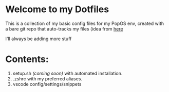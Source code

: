 # Welcome to my Dotfiles
This is a collection of my basic config files for my PopOS env, created with a bare git repo that auto-tracks my files (idea from [here](https://www.atlassian.com/git/tutorials/dotfiles)

I'll always be adding more stuff

# Contents:
1. setup.sh *(coming soon)* with automated installation.
2. .zshrc with my preferred aliases.
3. vscode config/settings/snippets

